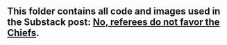 ## This folder contains all code and images used in the Substack post: [No, referees do not favor the Chiefs](https://tbanalysis.substack.com/p/no-referees-do-not-favor-the-chiefs).